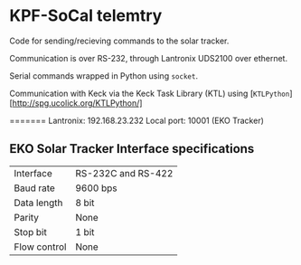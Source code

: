 # KPF-SoCal telemtry

Code for sending/recieving commands to the solar tracker.

Communication is over RS-232, through Lantronix UDS2100 over ethernet.

Serial commands wrapped in Python using `socket`.

Communication with Keck via the Keck Task Library (KTL) using [`KTLPython`][http://spg.ucolick.org/KTLPython/]

=======
Lantronix: 192.168.23.232
Local port: 10001 (EKO Tracker)

## EKO Solar Tracker Interface specifications

|                |                     |
|:---------------|:--------------------|
|Interface       | RS-232C and RS-422  |
|Baud rate       | 9600 bps            |
|Data length     | 8 bit               |
|Parity          | None                |
|Stop bit        | 1 bit               |
|Flow control    | None                |

